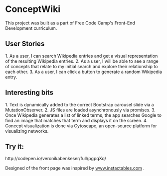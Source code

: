 <h1>ConceptWiki</h1>
This project was built as a part of Free Code Camp's Front-End Development curriculum.

<h2>User Stories</h2>
1. As a user, I can search Wikipedia entries and get a visual representation of the resulting Wikipedia entries.
2. As a user, I will be able to see a range of concepts that relate to my initial search and explore their relationship to each other.
3. As a user, I can click a button to generate a random Wikipedia entry.

<h2>Interesting  bits</h2>
1. Text is dynamically added to the correct Bootstrap carousel slide via a MutationObserver.
2. JS files are loaded asynchronously via promises.
3. Once Wikipedia generates a list of linked terms, the app searches Google to find an image that matches that term and displays it on the screen.
4. Concept visualization is done via Cytoscape, an open-source platform for visualizing networks. 

<img src="http://i867.photobucket.com/albums/ab236/Veronika_and_Robert/Screenshot%20from%202016-01-26%20071322_zpspp3vwkhy.png" class="img-responsive" alt="">

<img src="http://i867.photobucket.com/albums/ab236/Veronika_and_Robert/Screenshot%20from%202016-01-26%20131320_zpsmdc8avu0.png" class="img-responsive" alt="">

<h2>Try it:</h2>
http://codepen.io/veronikabenkeser/full/pgpqXq/

Designed of the front page was inspired by www.instactables.com .
